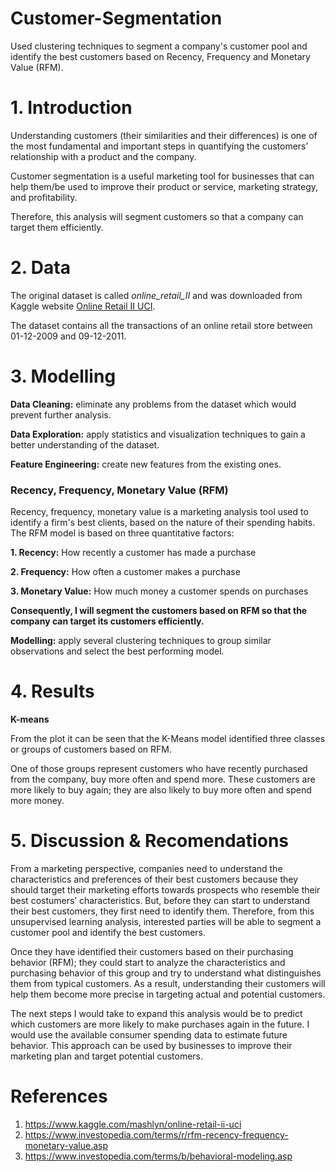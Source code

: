 # **Customer-Segmentation**

Used clustering techniques to segment a company's customer pool and identify the best customers based on Recency, Frequency and Monetary Value (RFM). 


# **1. Introduction**

Understanding customers (their similarities and their differences) is one of the most fundamental and important steps in quantifying the customers’ relationship with a product and the company.

Customer segmentation is a useful marketing tool for businesses that can help them/be used to improve their product or service, marketing strategy, and profitability.

Therefore, this analysis will segment customers so that a company can target them efficiently.


# **2. Data**

The original dataset is called *online_retail_II* and was downloaded from Kaggle website [Online Retail II UCI](https://www.kaggle.com/mashlyn/online-retail-ii-uci). 

The dataset contains all the transactions of an online retail store between 01-12-2009 and 09-12-2011.


# **3. Modelling**

**Data Cleaning:** eliminate any problems from the dataset which would prevent further analysis.

**Data Exploration:** apply statistics and visualization techniques to gain a better understanding of the dataset.

**Feature Engineering:** create new features from the existing ones.

### **Recency, Frequency, Monetary Value (RFM)**

Recency, frequency, monetary value is a marketing analysis tool used to identify a firm's best clients, based on the nature of their spending habits. The RFM model is based on three quantitative factors:

**1. Recency:** How recently a customer has made a purchase

**2. Frequency:** How often a customer makes a purchase

**3. Monetary Value:** How much money a customer spends on purchases

**Consequently, I will segment the customers based on RFM so that the company can target its customers efficiently.**

**Modelling:** apply several clustering techniques to group similar observations and select the best performing model.


# **4. Results**

**K-means**

From the plot it can be seen that the K-Means model identified three classes or groups of customers based on RFM.

One of those groups represent customers who have recently purchased from the company, buy more often and spend more. These customers are more likely to buy again; they are also likely to buy more often and spend more money.

# **5. Discussion & Recomendations**

From a marketing perspective, companies need to understand the characteristics and preferences of their best customers because they should target their marketing efforts towards prospects who resemble their best costumers’ characteristics. But, before they can start to understand their best customers, they first need to identify them. Therefore, from this unsupervised learning analysis, interested parties will be able to segment a customer pool and identify the best customers.

Once they have identified their customers based on their purchasing behavior (RFM); they could start to analyze the characteristics and purchasing behavior of this group and try to understand what distinguishes them from typical customers. As a result, understanding their customers will help them become more precise in targeting actual and potential customers.

The next steps I would take to expand this analysis would be to predict which customers are more likely to make purchases again in the future. I would use the available consumer spending data to estimate future behavior. This approach can be used by businesses to improve their marketing plan and target potential customers. 


# **References**

1. https://www.kaggle.com/mashlyn/online-retail-ii-uci
2. https://www.investopedia.com/terms/r/rfm-recency-frequency-monetary-value.asp
3. https://www.investopedia.com/terms/b/behavioral-modeling.asp



